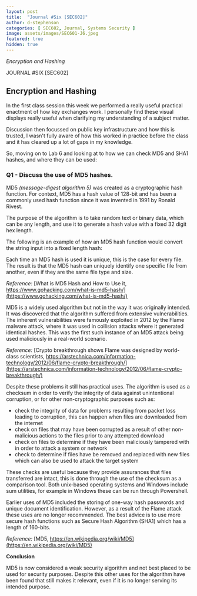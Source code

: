 ```yaml
---
layout: post
title:  "Journal #Six [SEC602]"
author: d-stephenson
categories: [ SEC602, Journal, Systems Security ]
image: assets/images/SEC601-J6.jpeg
featured: true
hidden: true
---
```

<i>Encryption and Hashing</i>

JOURNAL #SIX [SEC602]

<h2>Encryption and Hashing</h2>

In the first class session this week we performed a really useful practical enactment of how key exchanges work. I personally find these visual displays really useful when clarifying my understanding of a subject matter.

Discussion then focussed on public key infrastructure and how this is trusted, I wasn't fully aware of how this worked in practice before the class and it has cleared up a lot of gaps in my knowledge.

So, moving on to Lab 6 and looking at to how we can check MD5 and SHA1 hashes, and where they can be used:

<h3>Q1 - Discuss the use of MD5 hashes.</h3> 

MD5 <i>(message-digest algorithm 5)</i> was created as a cryptographic hash function. For context, MD5 has a hash value of 128-bit and has been a commonly used hash function since it was invented in 1991 by Ronald Rivest.

The purpose of the algorithm is to take random text or binary data, which can be any length, and use it to generate a hash value with a fixed 32 digit hex length.

The following is an example of how an MD5 hash function would convert the string input into a fixed length hash:




Each time an MD5 hash is used it is unique, this is the case for every file. The result is that the MD5 hash can uniquely identify one specific file from another, even if they are the same file type and size.

<i>Reference:</i> [What is MD5 Hash and How to Use it, https://www.gohacking.com/what-is-md5-hash/](https://www.gohacking.com/what-is-md5-hash/)

MD5 is a widely used algorithm but not in the way it was originally intended. It was discovered that the algorithm suffered from extensive vulnerabilities. The inherent vulnerabilities were famously exploited in 2012 by the Flame malware attack, where it was used in collision attacks where it generated identical hashes. This was the first such instance of an MD5 attack being used maliciously in a real-world scenario. 

<i>Reference:</i> [Crypto breakthrough shows Flame was designed by world-class scientists,  https://arstechnica.com/information-technology/2012/06/flame-crypto-breakthrough/](https://arstechnica.com/information-technology/2012/06/flame-crypto-breakthrough/)

Despite these problems it still has practical uses. The algorithm is used as a checksum in order to verify the integrity of data against unintentional corruption, or for other non-cryptographic purposes such as:

- check the integrity of data for problems resulting from packet loss leading to corruption, this can happen when files are downloaded from the internet
- check on files that may have been corrupted as a result of other non-malicious actions to the files prior to any attempted download
- check on files to determine if they have been  maliciously tampered with in order to attack a system or network 
- check to determine if files have be removed and replaced with new files which can also be used to attack the target system 

These checks are useful because they provide assurances that files transferred are intact, this is done through the use of the checksum as a comparison tool. Both unix-based operating systems and Windows include sum utilities, for example in Windows these can be run through Powershell.

Earlier uses of MD5 included the storing of one-way hash passwords and unique document identification. However, as a result of the Flame attack these uses are no longer recommended. The best advice is to use more secure hash functions such as Secure Hash Algorithm (SHA1) which has a length of 160-bits.

<i>Reference:</i> [MD5, https://en.wikipedia.org/wiki/MD5](https://en.wikipedia.org/wiki/MD5)

<b>Conclusion</b>

MD5 is now considered a weak security algorithm and not best placed to be used for security purposes. Despite this other uses for the algorithm have been found that still makes it relevant, even if it is no longer serving its intended purpose.  